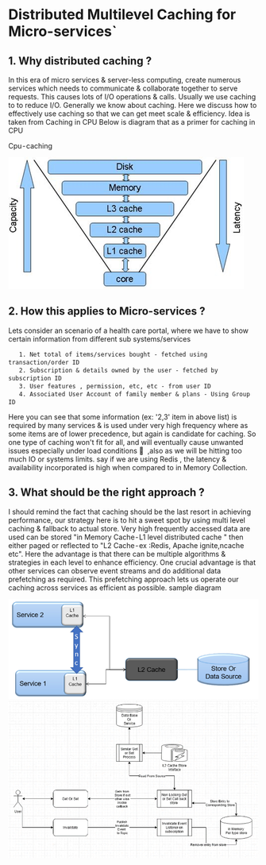 # Distributed Multilevel Caching for Micro-services`

## 1. Why distributed caching ?

In this era of micro services & server-less computing, create numerous services which needs to communicate & collaborate together to serve requests. This causes lots of I/O operations & calls. Usually we use caching to to reduce I/O. Generally we know about caching. Here we discuss how to effectively use caching so that we can get meet scale & efficiency. Idea is taken from Caching in CPU
Below is diagram that as a primer for caching in CPU

Cpu - caching

![diagram](./Doc/images/cpucaching.jpg)

## 2. How this applies to Micro-services ?

Lets consider an scenario of a health care portal, where we have to show certain information from different sub systems/services

       1. Net total of items/services bought - fetched using transaction/order ID
       2. Subscription & details owned by the user - fetched by subscription ID
       3. User features , permission, etc, etc - from user ID
       4. Associated User Account of family member & plans - Using Group ID

Here you can see that some information (ex: '2,3' item in above list) is required by many services & is used under very high frequency where as some items are of lower precedence, but again is candidate for caching. So one type of caching won't fit for all, and will eventually cause unwanted issues especially under load conditions 🙏  ,also  as we will be hitting too much IO or systems limits. say if we are using Redis , the latency & availability incorporated is high when compared to in Memory Collection.

## 3. What should be the right approach ?

I should remind the fact that  caching should be the last resort in achieving performance, our strategy here is to hit a sweet spot by using multi level caching & fallback to actual store. Very high frequently accessed data are used can be stored "in Memory Cache - L1 level distributed cache " then either paged or reflected to "L2 Cache - ex :Redis, Apache ignite,ncache etc". Here the advantage is that there can be multiple algorithms & strategies in each level to enhance efficiency. One crucial advantage is that other services can observe event streams and do additional data prefetching  as required. This prefetching approach lets us operate our caching across services as efficient as possible.
sample diagram

![diagram](./Doc/images/image1.png)
![diagram](./Doc/images/flowdiagram.png)
